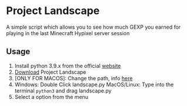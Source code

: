 # Project Landscape
A simple script which allows you to see how much GEXP you earned for playing in the last Minecraft Hypixel server session

## Usage
1. Install python 3.9.x from the official [website](https://www.python.org/downloads/)
2. [Download](https://github.com/Vincenzo160/project-landscape/releases) Project Landscape
3. [ONLY FOR MACOS]: Change the path, info [here](https://github.com/Vincenzo160/project-landscape/wiki/Setting-the-path-for-the-MacOS-Version)
4. Windows: Double Click landscape.py MacOS/Linux: Type into the terminal `python3` and drag landscape.py
5. Select a option from the menu

